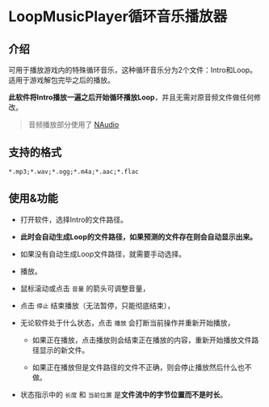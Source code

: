 # LoopMusicPlayer循环音乐播放器

## 介绍

可用于播放游戏内的特殊循环音乐，这种循环音乐分为2个文件：Intro和Loop。适用于游戏解包完毕之后的播放。

**此软件将Intro播放一遍之后开始循环播放Loop**，并且无需对原音频文件做任何修改。

> 音频播放部分使用了 [NAudio](https://github.com/naudio/NAudio)

## 支持的格式

`*.mp3;*.wav;*.ogg;*.m4a;*.aac;*.flac`

## 使用&功能

- 打开软件，选择Intro的文件路径。

- **此时会自动生成Loop的文件路径，如果预测的文件存在则会自动显示出来。**

- 如果没有自动生成Loop文件路径，就需要手动选择。

- 播放。

- 鼠标滚动或点击 `音量` 的箭头可调整音量，

- 点击 `停止` 结束播放（无法暂停，只能彻底结束），

- 无论软件处于什么状态，点击 `播放` 会打断当前操作并重新开始播放，

  - 如果正在播放，点击播放则会结束正在播放的内容，重新开始播放文件路径显示的新文件。

  - 如果正在播放但是文件路径的文件不正确，则会停止播放然后什么也不做。

- 状态指示中的 `长度` 和 `当前位置` 是**文件流中的字节位置而不是时长**。
